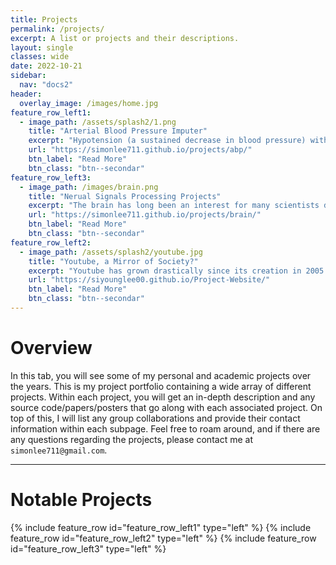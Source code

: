 ```yaml
---
title: Projects
permalink: /projects/
excerpt: A list or projects and their descriptions.
layout: single 
classes: wide
date: 2022-10-21
sidebar:
  nav: "docs2"
header:
  overlay_image: /images/home.jpg
feature_row_left1:
  - image_path: /assets/splash2/1.png
    title: "Arterial Blood Pressure Imputer"
    excerpt: "Hypotension (a sustained decrease in blood pressure) within critical care patients is associated with a higher risk of mortality and other severe complications. Therefore we built a deep learning architecture that can accurately predict future blood pressure continuously and non-invasively."
    url: "https://simonlee711.github.io/projects/abp/"
    btn_label: "Read More"
    btn_class: "btn--secondar"
feature_row_left3:
  - image_path: /images/brain.png
    title: "Nerual Signals Processing Projects"
    excerpt: "The brain has long been an interest for many scientists due to its complex yet fascinating mechanisms. In addition with the recent advances of software capabilities, we can use tools to process brain activity and make sense of understanding structural and functional reads from brain data. Click here to read more on several neural signals processing projects."
    url: "https://simonlee711.github.io/projects/brain/"
    btn_label: "Read More"
    btn_class: "btn--secondar"
feature_row_left2:
  - image_path: /assets/splash2/youtube.jpg
    title: "Youtube, a Mirror of Society?"
    excerpt: "Youtube has grown drastically since its creation in 2005. It is responsible for providing media to many across the globe and we are curious to see if Youtube videos reflect the events that occur in our society. We therefore conduct a textual and time series analysis of our enormous Youtube dataset. Tap to check out more."
    url: "https://siyounglee00.github.io/Project-Website/"
    btn_label: "Read More"
    btn_class: "btn--secondar"
---
```

# Overview

In this tab, you will see some of my personal and academic projects over the years. This is my project portfolio containing a wide array of different projects. Within each project, you will get an in-depth description and any source code/papers/posters that go along with each associated project. On top of this, I will list any group collaborations and provide their contact information within each subpage. Feel free to roam around, and if there are any questions regarding the projects, please contact me at ```simonlee711@gmail.com```.

---

# Notable Projects

{% include feature_row id="feature_row_left1" type="left" %}
{% include feature_row id="feature_row_left2" type="left" %}
{% include feature_row id="feature_row_left3" type="left" %}

